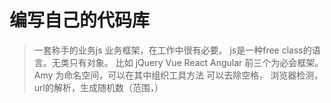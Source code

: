 # 编写自己的代码库

> 一套称手的业务js 业务框架，在工作中很有必要。
> js是一种free class的语言。无类只有对象。 
  比如 jQuery Vue React Angular 前三个为必会框架。
  Amy 为命名空间，可以在其中组织工具方法
  可以去除空格， 浏览器检测，url的解析，生成随机数（范围，）